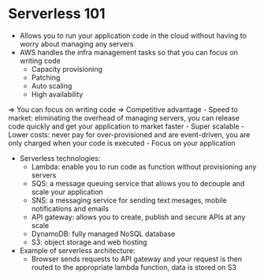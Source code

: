 # Serverless 101
- Allows you to run your application code in the cloud without having to worry about managing any servers
- AWS handles the infra management tasks so that you can focus on writing code
	- Capacity provisioning
	- Patching
	- Auto scaling
	- High availability

=> You can focus on writing code
=> Competitive advantage
	- Speed to market: eliminating the overhead of managing servers, you can release code quickly and get your application to market faster
	- Super scalable
	- Lower costs: never pay for over-provisioned and are event-driven, you are only charged when your code is executed
	- Focus on your application
- Serverless technologies:
	- Lambda: enable you to run code as function without provisioning any servers
	- SQS: a message queuing service that allows you to decouple and scale your application
	- SNS: a messaging service for sending text mesages, mobile notifications and emails
	- API gateway: allows you to create, publish and secure APIs at any scale
	- DynamoDB: fully managed NoSQL database
	- S3: object storage and web hosting
- Example of serverless architecture:
	- Browser sends requests to API gateway and your request is then routed to the appropriate lambda function, data is stored on S3 

	